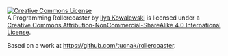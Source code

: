 <a rel="license" href="http://creativecommons.org/licenses/by-nc-sa/4.0/"><img alt="Creative Commons License" style="border-width:0" src="https://i.creativecommons.org/l/by-nc-sa/4.0/88x31.png" /></a><br /><span xmlns:dct="http://purl.org/dc/terms/" property="dct:title">A Programming Rollercoaster</span> by <a xmlns:cc="http://creativecommons.org/ns#" href="https://github.com/tucnak" property="cc:attributionName" rel="cc:attributionURL">Ilya Kowalewski</a> is licensed under a <a rel="license" href="http://creativecommons.org/licenses/by-nc-sa/4.0/">Creative Commons Attribution-NonCommercial-ShareAlike 4.0 International License</a>.

Based on a work at <a xmlns:dct="http://purl.org/dc/terms/" href="https://github.com/tucnak/rollercoaster" rel="dct:source">https://github.com/tucnak/rollercoaster</a>.
